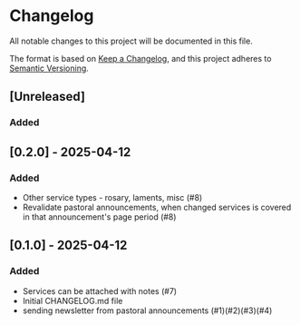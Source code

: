 # Changelog

All notable changes to this project will be documented in this file.

The format is based on [Keep a Changelog](https://keepachangelog.com/en/1.0.0/),
and this project adheres to [Semantic Versioning](https://semver.org/spec/v2.0.0.html).

## [Unreleased]
### Added

## [0.2.0] - 2025-04-12
### Added
- Other service types - rosary, laments, misc (#8)
- Revalidate pastoral announcements, when changed services is covered in that announcement's page period (#8)

## [0.1.0] - 2025-04-12
### Added
- Services can be attached with notes (#7)
- Initial CHANGELOG.md file
- sending newsletter from pastoral announcements (#1)(#2)(#3)(#4)